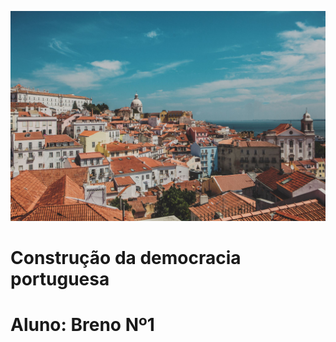 ![](img/Democracia_Portuguesa0.jpg)

# Construção da democracia portuguesa

# Aluno: Breno Nº1

# 

